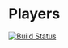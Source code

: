 # Players
[![Build Status](https://github.com/Dyden/Players/workflows/main_playersdat22v2mdd/badge.svg)](https://github.com/Dyrden/Players/actions)
